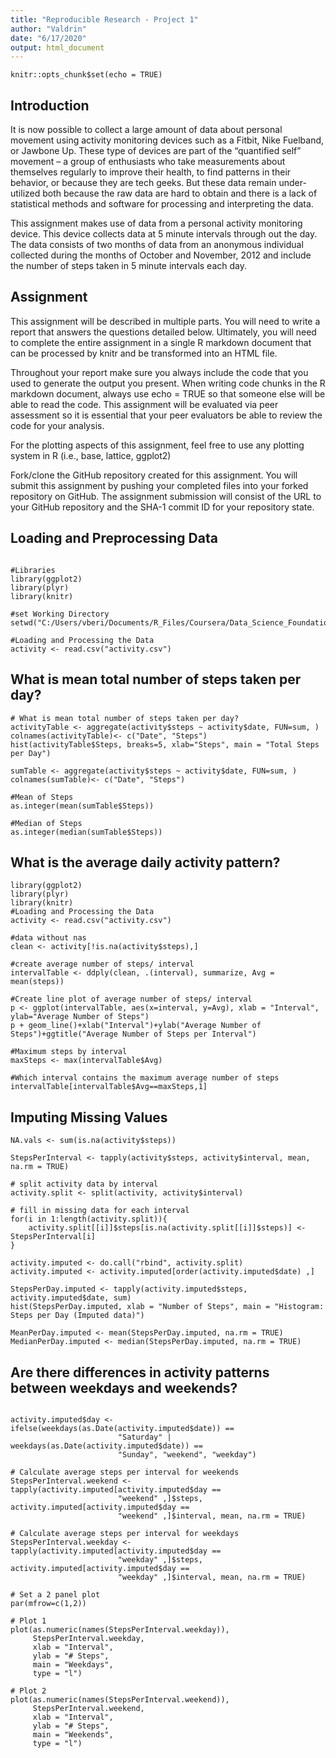 ```yaml
---
title: "Reproducible Research - Project 1"
author: "Valdrin"
date: "6/17/2020"
output: html_document
---
```


```{r setup, include=FALSE}
knitr::opts_chunk$set(echo = TRUE)
```


## Introduction
It is now possible to collect a large amount of data about personal movement using activity monitoring devices such as a Fitbit, Nike Fuelband, or Jawbone Up. These type of devices are part of the “quantified self” movement – a group of enthusiasts who take measurements about themselves regularly to improve their health, to find patterns in their behavior, or because they are tech geeks. But these data remain under-utilized both because the raw data are hard to obtain and there is a lack of statistical methods and software for processing and interpreting the data.

This assignment makes use of data from a personal activity monitoring device. This device collects data at 5 minute intervals through out the day. The data consists of two months of data from an anonymous individual collected during the months of October and November, 2012 and include the number of steps taken in 5 minute intervals each day.

## Assignment
This assignment will be described in multiple parts. You will need to write a report that answers the questions detailed below. Ultimately, you will need to complete the entire assignment in a single R markdown document that can be processed by knitr and be transformed into an HTML file.

Throughout your report make sure you always include the code that you used to generate the output you present. When writing code chunks in the R markdown document, always use echo = TRUE so that someone else will be able to read the code. This assignment will be evaluated via peer assessment so it is essential that your peer evaluators be able to review the code for your analysis.

For the plotting aspects of this assignment, feel free to use any plotting system in R (i.e., base, lattice, ggplot2)

Fork/clone the GitHub repository created for this assignment. You will submit this assignment by pushing your completed files into your forked repository on GitHub. The assignment submission will consist of the URL to your GitHub repository and the SHA-1 commit ID for your repository state.

## Loading and Preprocessing Data
```{r}

#Libraries
library(ggplot2)
library(plyr)
library(knitr)

#set Working Directory
setwd("C:/Users/vberi/Documents/R_Files/Coursera/Data_Science_Foundations_Using_R/Course_5_Reproducible_Research/Project1")

#Loading and Processing the Data
activity <- read.csv("activity.csv")
```


## What is mean total number of steps taken per day?
```{r}
# What is mean total number of steps taken per day?
activityTable <- aggregate(activity$steps ~ activity$date, FUN=sum, )
colnames(activityTable)<- c("Date", "Steps")
hist(activityTable$Steps, breaks=5, xlab="Steps", main = "Total Steps per Day")

sumTable <- aggregate(activity$steps ~ activity$date, FUN=sum, )
colnames(sumTable)<- c("Date", "Steps")

#Mean of Steps
as.integer(mean(sumTable$Steps))

#Median of Steps
as.integer(median(sumTable$Steps))
```


## What is the average daily activity pattern?
```{r}
library(ggplot2)
library(plyr)
library(knitr)
#Loading and Processing the Data
activity <- read.csv("activity.csv")

#data without nas
clean <- activity[!is.na(activity$steps),]

#create average number of steps/ interval
intervalTable <- ddply(clean, .(interval), summarize, Avg = mean(steps))

#Create line plot of average number of steps/ interval
p <- ggplot(intervalTable, aes(x=interval, y=Avg), xlab = "Interval", ylab="Average Number of Steps")
p + geom_line()+xlab("Interval")+ylab("Average Number of Steps")+ggtitle("Average Number of Steps per Interval")

#Maximum steps by interval
maxSteps <- max(intervalTable$Avg)

#Which interval contains the maximum average number of steps
intervalTable[intervalTable$Avg==maxSteps,1]
```

## Imputing Missing Values
```{r}
NA.vals <- sum(is.na(activity$steps))

StepsPerInterval <- tapply(activity$steps, activity$interval, mean, na.rm = TRUE)

# split activity data by interval
activity.split <- split(activity, activity$interval)

# fill in missing data for each interval
for(i in 1:length(activity.split)){
    activity.split[[i]]$steps[is.na(activity.split[[i]]$steps)] <- StepsPerInterval[i]
}

activity.imputed <- do.call("rbind", activity.split)
activity.imputed <- activity.imputed[order(activity.imputed$date) ,]

StepsPerDay.imputed <- tapply(activity.imputed$steps, activity.imputed$date, sum)
hist(StepsPerDay.imputed, xlab = "Number of Steps", main = "Histogram: Steps per Day (Imputed data)")

MeanPerDay.imputed <- mean(StepsPerDay.imputed, na.rm = TRUE)
MedianPerDay.imputed <- median(StepsPerDay.imputed, na.rm = TRUE)
```

## Are there differences in activity patterns between weekdays and weekends?
```{r}

activity.imputed$day <- ifelse(weekdays(as.Date(activity.imputed$date)) == 
                        "Saturday" | weekdays(as.Date(activity.imputed$date)) == 
                        "Sunday", "weekend", "weekday")

# Calculate average steps per interval for weekends
StepsPerInterval.weekend <- tapply(activity.imputed[activity.imputed$day == 
                        "weekend" ,]$steps, activity.imputed[activity.imputed$day == 
                        "weekend" ,]$interval, mean, na.rm = TRUE)

# Calculate average steps per interval for weekdays
StepsPerInterval.weekday <- tapply(activity.imputed[activity.imputed$day == 
                        "weekday" ,]$steps, activity.imputed[activity.imputed$day == 
                        "weekday" ,]$interval, mean, na.rm = TRUE)

# Set a 2 panel plot
par(mfrow=c(1,2))

# Plot 1
plot(as.numeric(names(StepsPerInterval.weekday)), 
     StepsPerInterval.weekday, 
     xlab = "Interval", 
     ylab = "# Steps", 
     main = "Weekdays", 
     type = "l")

# Plot 2
plot(as.numeric(names(StepsPerInterval.weekend)), 
     StepsPerInterval.weekend, 
     xlab = "Interval", 
     ylab = "# Steps", 
     main = "Weekends", 
     type = "l")

```


